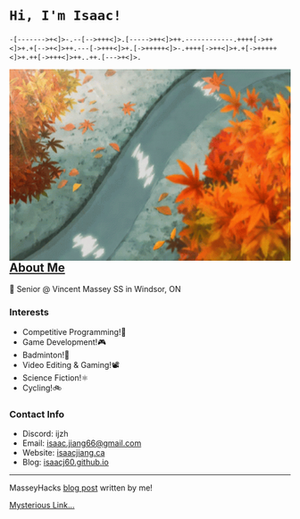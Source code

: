 # __```Hi, I'm Isaac!```__
```brainfuck
-[------->+<]>-.--[-->+++<]>.[----->++<]>++.------------.++++[->++<]>+.+[-->+<]>++.---[->+++<]>+.[->+++++<]>-.++++[->++<]>+.+[->+++++<]>+.++[->+++<]>++..++.[--->+<]>.
```

<img align="right" width="550" height="343" src="anime-leaves.gif">

## [About Me](https://github.com/IsaacJ60)

🔭 Senior @ Vincent Massey SS in Windsor, ON

### Interests
- Competitive Programming!🐍
- Game Development!🎮
- Badminton!🏸
- Video Editing & Gaming!📽️
- Science Fiction!⚛️
- Cycling!🚲

### Contact Info
- Discord: ijzh
- Email: isaac.jiang66@gmail.com
- Website: [isaacjiang.ca](https://isaacjiang.ca)
- Blog: [isaacj60.github.io](https://isaacj60.github.io)

---

MasseyHacks [blog post](https://www.inspiritai.com/blogs/ai-student-blog/masseyhacks#:~:text=MasseyHacks%20is%20a%20hackathon%20event,its%20welcoming%20and%20inclusive%20environment) written by me!

[Mysterious Link...](https://dmoj.ca/user/IsaacJ60)

<!---
IsaacJ60/IsaacJ60 is a ✨ special ✨ repository because its `README.md` (this file) appears on your GitHub profile.
You can click the Preview link to take a look at your changes.
--->
